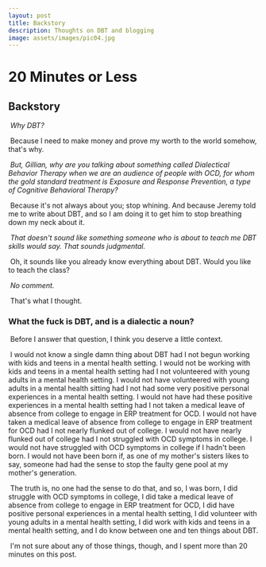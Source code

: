 ```yaml
---
layout: post
title: Backstory
description: Thoughts on DBT and blogging
image: assets/images/pic04.jpg
---
```


# 20 Minutes or Less

## Backstory

​	*Why DBT?*

​	Because I need to make money and prove my worth to the world somehow, that's why. 

​	*But, Gillian, why are you talking about something called Dialectical Behavior Therapy when we are an audience of people with OCD, for whom the gold standard treatment is Exposure and Response Prevention, a type of Cognitive Behavioral Therapy?*

​	Because it's not always about you; stop whining. And because Jeremy told me to write about DBT, and so I am doing it to get him to stop breathing down my neck about it. 

​	*That doesn't sound like something someone who is about to teach me DBT skills would say. That sounds judgmental.*

​	Oh, it sounds like you already know everything about DBT. Would you like to teach the class?

​	*No comment.*

​	That's what I thought.

### What the fuck is DBT, and is a dialectic a noun?

​	Before I answer that question, I think you deserve a little context. 

​	I would not know a single damn thing about DBT had I not begun working with kids and teens in a mental health setting. I would not be working with kids and teens in a mental health setting had I not volunteered with young adults in a mental health setting. I would not have volunteered with young adults in a mental health sitting had I not had some very positive personal experiences in a mental health setting. I would not have had these positive experiences in a mental health setting had I not taken a medical leave of absence from college to engage in ERP treatment for OCD. I would not have taken a medical leave of absence from college to engage in ERP treatment for OCD had I not nearly flunked out of college. I would not have nearly flunked out of college had I not struggled with OCD symptoms in college. I would not have struggled with OCD symptoms in college if I hadn't been born. I would not have been born if, as one of my mother's sisters likes to say, someone had had the sense to stop the faulty gene pool at my mother's generation. 

​	The truth is, no one had the sense to do that, and so, I was born, I did struggle with OCD symptoms in college, I did take a medical leave of absence from college to engage in ERP treatment for OCD, I did have positive personal experiences in a mental health setting, I did volunteer with young adults in a mental health setting, I did work with kids and teens in a mental health setting, and I do know between one and ten things about DBT. 

​	I'm not sure about any of those things, though, and I spent more than 20 minutes on this post. 

